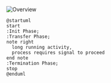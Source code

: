 ![Overview](https://rawgit.com/lusitania/keep-it-simple/master/online-sync/img/overview.svg)

```
@startuml
start
:Init Phase;
:Transfer Phase;
note right
  long running activity,
  process requires signal to proceed
end note
:Termination Phase;
stop
@enduml
```
